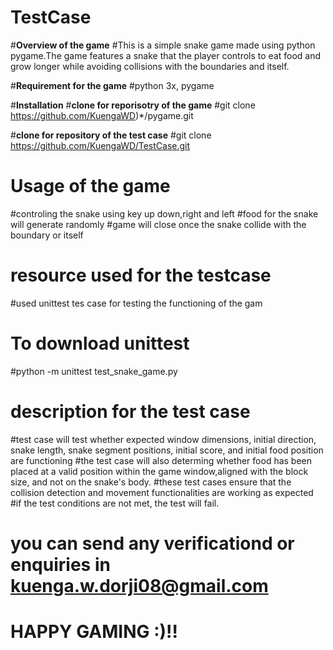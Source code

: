 # TestCase

#**Overview of the game**
#This is a simple snake game made using python pygame.The game features a snake that the player controls to eat food and grow longer while avoiding collisions with the boundaries and itself.


#**Requirement for the game**
#python 3x, pygame

#**Installation**
#**clone for reporisotry of the game**
#git clone https://github.com/KuengaWD)*/pygame.git

#**clone for repository of the test case**
#git clone https://github.com/KuengaWD/TestCase.git

# **Usage of the game**
#controling the snake using key up down,right and left
#food  for the snake will generate randomly
#game will close once the snake collide with the boundary or itself

# resource used for  the testcase
#used unittest tes case for testing the functioning of the gam
# To download unittest
#python -m unittest test_snake_game.py

# description  for the test case
#test case will test whether expected window dimensions, initial direction, snake length, snake segment positions, initial score, and initial food position are functioning
#the test case will also determing whether food has been placed at a valid position within the game window,aligned with the block size, and not on the snake's body.
#these test cases ensure that the collision detection and movement functionalities  are working as expected
#if the test conditions are not met, the test will fail.

# you can send any verificationd or enquiries in  kuenga.w.dorji08@gmail.com

# HAPPY GAMING :)!!







